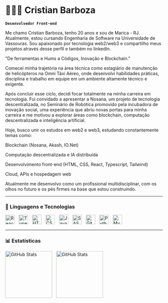# 👨🏼‍💻 Cristian Barboza

**`Desenvolvedor Front-end`**

Me chamo Cristian Barboza, tenho 20 anos e sou de Marica - RJ. Atualmente, estou cursando Engenharia de Software na Universidade de Vassouras. Sou apaixonado por tecnologia web2/web3 e compartilho meus projetos através desse perfil e também no linkedIn.

"De ferramentas e Hums a Códigos, Inovação e Blockchain."

Comecei minha trajetória na área técnica como estagiário de manutenção de helicópteros na Omni Táxi Aéreo, onde desenvolvi habilidades práticas, disciplina e trabalho em equipe em um ambiente altamente técnico e exigente.

Após concluir esse ciclo, decidi focar totalmente na minha carreira em tecnologia. Fui convidado a apresentar a Nosana, um projeto de tecnologia descentralizada, no Seminário de Robótica promovido pela incubadora de inovação social, uma experiência que abriu novas portas para minha carreira e me motivou a explorar áreas como blockchain, computação descentralizada e inteligência artificial.

Hoje, busco unir os estudos em web2 e web3, estudando constantemente temas como:

Blockchain (Nosana, Akash, IO.Net)

Computação descentralizada e IA distribuída

Desenvolvimento front-end (HTML, CSS, React, Typescript, Tailwind)

Cloud, APIs e hospedagem web

Atualmente me desenvolvo como um profissional multidisciplinar, com os olhos no futuro e os pés firmes na base que estou construindo.


---

### 🤖 Linguagens e Tecnologias

<img 
    align="left" 
    alt="ReactJS" 
    title="ReactJS"
    width="30px" 
    style="padding-right: 10px;" 
    src="https://cdn.jsdelivr.net/gh/devicons/devicon@latest/icons/react/react-original.svg" 
/>

<img 
    align="left" 
    alt="TypeScript" 
    title="TypeScript"
    width="30px" 
    style="padding-right: 10px;" 
    src="https://cdn.jsdelivr.net/gh/devicons/devicon@latest/icons/typescript/typescript-original.svg" 
/>

<img 
    align="left" 
    alt="HTML"
    title="HTML" 
    width="30px" 
    style="padding-right: 10px;" 
    src="https://cdn.jsdelivr.net/gh/devicons/devicon@latest/icons/html5/html5-original.svg" 
/>

<img 
    align="left" 
    alt="CSS" 
    title="CSS"
    width="30px" 
    style="padding-right: 10px;" 
    src="https://cdn.jsdelivr.net/gh/devicons/devicon@latest/icons/css3/css3-original.svg" 
/>
<img 
    align="left" 
    alt="JavaScript" 
    title="JavaScript"
    width="30px" 
    style="padding-right: 10px;" 
    src="https://cdn.jsdelivr.net/gh/devicons/devicon@latest/icons/javascript/javascript-original.svg" 
/>

<img 
    align="left" 
    alt="SASS" 
    title="SASS"
    width="30px" 
    style="padding-right: 10px;" 
    src="https://cdn.jsdelivr.net/gh/devicons/devicon@latest/icons/sass/sass-original.svg" 
/>

<img 
    align="left" 
    alt="Git" 
    title="Git"
    width="30px" 
    style="padding-right: 10px;" 
    src="https://cdn.jsdelivr.net/gh/devicons/devicon@latest/icons/git/git-original.svg" 
/>

<img 
    align="left" 
    alt="Python" 
    title="Python"
    width="30px" 
    style="padding-right: 10px;" 
    src="https://cdn.jsdelivr.net/gh/devicons/devicon@latest/icons/python/python-original.svg" 
/>

<img 
    align="left" 
    alt="Mysql" 
    title="Mysql"
    width="30px" 
    style="padding-right: 10px;" 
    src="https://cdn.jsdelivr.net/gh/devicons/devicon@latest/icons/mysql/mysql-original.svg" 
/>

<br/>
<br/>

---

### 📊 Estatísticas

<p>
  <img 
    align="left" 
    alt="GitHub Stats" 
    height="150" 
    style="padding-right: 10px;" 
    src="https://github-readme-stats.vercel.app/api?username=CristianSbarboza&show_icons=true&theme=tokyonight&include_all_commits=true&locale=pt-br" 
  />

<img 
      align="left" 
      alt="GitHub Stats" 
      height="150" 
      src="https://github-readme-stats.vercel.app/api/top-langs/?username=CristianSbarboza&theme=tokyonight&layout=compact&custom_title=Tecnologias&langs_count=9" 
  />

</p>

